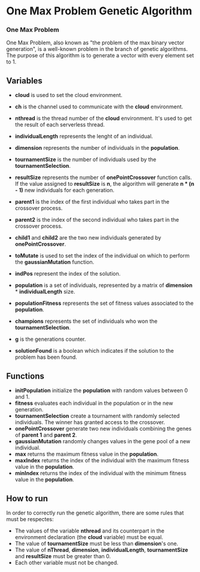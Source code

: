 # One Max Problem Genetic Algorithm 

### One Max Problem
One Max Problem, also known as "the problem of the max binary vector generation", is a well-known problem in the branch of genetic algorithms.
The purpose of this algorithm is to generate a vector with every element set to 1.

## Variables
* __cloud__ is used to set the cloud environment.
* __ch__ is the channel used to communicate with the __cloud__ environment.

* __nthread__ is the thread number of the __cloud__ environment. It's used to get the result of each serverless thread.
* __individualLength__ represents the lenght of an individual.
* __dimension__ represents the number of individuals in the __population__.
* __tournamentSize__ is the number of individuals used by the __tournamentSelection__.
* __resultSize__ represents the number of __onePointCrossover__ function calls. If the value assigned to __resultSize__ is __n__, the algorithm will generate __n * (n - 1)__ new individuals for each generation.

* __parent1__ is the index of the first individual who takes part in the crossover process.
* __parent2__ is the index of the second individual who takes part in the crossover process.

* __child1__ and __child2__ are the two new individuals generated by __onePointCrossover__.

* __toMutate__ is used to set the index of the individual on which to perform the __gaussianMutation__ function.

* __indPos__ represent the index of the solution.
* __population__ is a set of individuals, represented by a matrix of __dimension__ * __individualLength__ size.
* __populationFitness__ represents the set of fitness values associated to the __population__.
* __champions__ represents the set of individuals who won the __tournamentSelection__.
* __g__ is the generations counter.
* __solutionFound__ is a boolean which indicates if the solution to the problem has been found.

## Functions
* __initPopulation__ initialize the __population__ with random values between 0 and 1.
* __fitness__ evaluates each individual in the population or in the new generation.
* __tournamentSelection__ create a tournament with randomly selected individuals. The winner has granted access to the crossover.
* __onePointCrossover__ generate two new individuals combining the genes of __parent 1__ and __parent 2__.
* __gaussianMutation__ randomly changes values in the gene pool of a new individual.
* __max__ returns the maximum fitness value in the __population__.
* __maxIndex__ returns the index of the individual with the maximum fitness value in the __population__.
* __minIndex__ returns the index of the individual with the minimum fitness value in the __population__.

## How to run
In order to correctly run the genetic algorithm, there are some rules that must be respectes:
* The values of the variable __nthread__ and its counterpart in the environment declaration (the __cloud__ variable) must be equal.
* The value of __tournamentSize__ must be less than __dimension__'s one.
* The value of __nThread__, __dimension__, __individualLength__, __tournamentSize__ and __resultSize__ must be greater than 0.
* Each other variable must not be changed.
